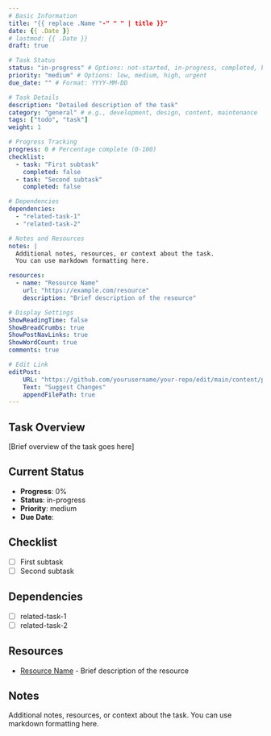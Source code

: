 ```yaml
---
# Basic Information
title: "{{ replace .Name "-" " " | title }}"
date: {{ .Date }}
# lastmod: {{ .Date }}
draft: true 

# Task Status
status: "in-progress" # Options: not-started, in-progress, completed, blocked
priority: "medium" # Options: low, medium, high, urgent
due_date: "" # Format: YYYY-MM-DD

# Task Details
description: "Detailed description of the task"
category: "general" # e.g., development, design, content, maintenance
tags: ["todo", "task"]
weight: 1

# Progress Tracking
progress: 0 # Percentage complete (0-100)
checklist:
  - task: "First subtask"
    completed: false
  - task: "Second subtask"
    completed: false

# Dependencies
dependencies:
  - "related-task-1"
  - "related-task-2"

# Notes and Resources
notes: |
  Additional notes, resources, or context about the task.
  You can use markdown formatting here.

resources:
  - name: "Resource Name"
    url: "https://example.com/resource"
    description: "Brief description of the resource"

# Display Settings
ShowReadingTime: false
ShowBreadCrumbs: true
ShowPostNavLinks: true
ShowWordCount: true
comments: true

# Edit Link
editPost:
    URL: "https://github.com/yourusername/your-repo/edit/main/content/posts/TODOs/{{ .Name }}.md"
    Text: "Suggest Changes"
    appendFilePath: true
---
```


## Task Overview

[Brief overview of the task goes here]

## Current Status

- **Progress**: 0%
- **Status**: in-progress
- **Priority**: medium
- **Due Date**: 

## Checklist

- [ ] First subtask
- [ ] Second subtask

## Dependencies

- [ ] related-task-1
- [ ] related-task-2

## Resources

- [Resource Name](https://example.com/resource) - Brief description of the resource

## Notes

Additional notes, resources, or context about the task.
You can use markdown formatting here. 
